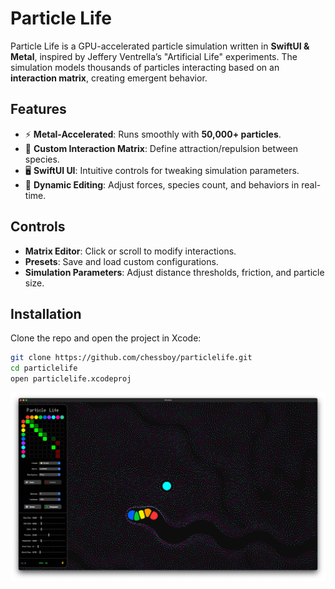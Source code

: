 # Particle Life

Particle Life is a GPU-accelerated particle simulation written in **SwiftUI & Metal**, inspired by Jeffery Ventrella’s "Artificial Life" experiments. The simulation models thousands of particles interacting based on an **interaction matrix**, creating emergent behavior.

## Features
- ⚡ **Metal-Accelerated**: Runs smoothly with **50,000+ particles**.
- 🎨 **Custom Interaction Matrix**: Define attraction/repulsion between species.
- 🖥 **SwiftUI UI**: Intuitive controls for tweaking simulation parameters.
- 🔧 **Dynamic Editing**: Adjust forces, species count, and behaviors in real-time.

## Controls
- **Matrix Editor**: Click or scroll to modify interactions.
- **Presets**: Save and load custom configurations.
- **Simulation Parameters**: Adjust distance thresholds, friction, and particle size.

## Installation
Clone the repo and open the project in Xcode:
```sh
git clone https://github.com/chessboy/particlelife.git
cd particlelife
open particlelife.xcodeproj
```
![Particle Life Simulation](screenshot.png)
